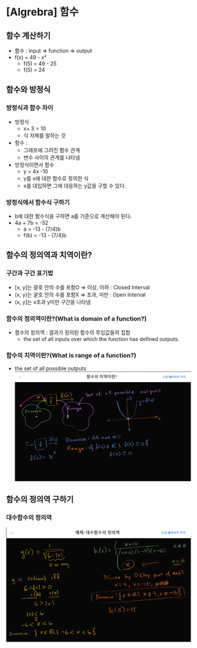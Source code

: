 # [Algrebra] 함수
## 함수 계산하기
- 함수 : input => function => output
- f(x) = 49 - x²
  - f(5) = 49 - 25
  - f(5) = 24

## 함수와 방정식

### 방정식과 함수 차이
- 방정식 
  -  x+ 3 = 10
  - 식 자체를 말하는 것
- 함수 :
  - 그래프에 그려진 함수 관계
  - 변수 사이의 관계를 나타냄
- 방정식이면서 함수
  - y = 4x -10
  - y를 x에 대한 함수로 정의한 식
  - x를 대입하면 그에 대응하는 y값을 구할 수 있다.

### 방정식에서 함수식 구하기
- b에 대한 함수식을 구하면 a를 기준으로 계산해야 된다.
- 4a + 7b = -52
  - a = -13 - (7/4)b
  - f(b) = -13 - (7/4)b

## 함수의 정의역과 치역이란?

### 구간과 구간 표기법
- [x, y]는 괄호 안의 수를 포함O => 이상, 이하 : Closed Interval
- (x, y)는 괄호 안의 수를 포함X => 초과, 미만 : Open Interval
- (x, y]는 x초과 y미만 구간을 나타냄

### 함수의 정의역이란?(What is domain of a function?)
- 함수의 정의역 : 결과가 정의된 함수의 투입값들의 집합
  - the set of all inputs over which the function has defined outputs.

### 함수의 치역이란?(What is range of a function?)
- the set of all possible outputs
![함수의_치역이란](./img/함수의_치역이란.png)

## 함수의 정의역 구하기

### 대수함수의 정의역

![예제_대수함수의_정의역](./img/예제_대수함수의_정의역.png)
